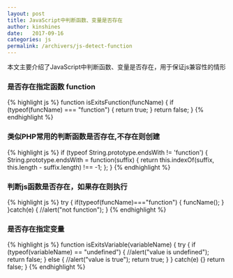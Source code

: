 ```yaml
---
layout: post
title: JavaScript中判断函数、变量是否存在
author: kinshines
date:   2017-09-16
categories: js
permalink: /archivers/js-detect-function
---
```


<p class="lead">本文主要介绍了JavaScript中判断函数、变量是否存在，用于保证js兼容性的情形</p>

### 是否存在指定函数 function

{% highlight js %}
          function isExitsFunction(funcName) {
          if (typeof(funcName) === "function") {
            return true;
            }
            return false;
            }
{% endhighlight %}

### 类似PHP常用的判断函数是否存在,不存在则创建

{% highlight js %}
          if (typeof String.prototype.endsWith != 'function') {
            String.prototype.endsWith = function(suffix) {
              return this.indexOf(suffix, this.length - suffix.length) !== -1;
              };
              }
{% endhighlight %}

### 判断js函数是否存在，如果存在则执行

{% highlight js %}
          try 
          { 
             if(typeof(funcName)==="function") 
              {
                   funcName();
               }
          }catch(e)
          {
            //alert("not function"); 
          } 
{% endhighlight %}

### 是否存在指定变量 

{% highlight js %}
          function isExitsVariable(variableName) {
            try {
              if (typeof(variableName) == "undefined") {
                //alert("value is undefined"); 
                return false;
                } else {
              //alert("value is true"); 
              return true;
                }
           } catch(e) {}
              return false;
        }
{% endhighlight %}


